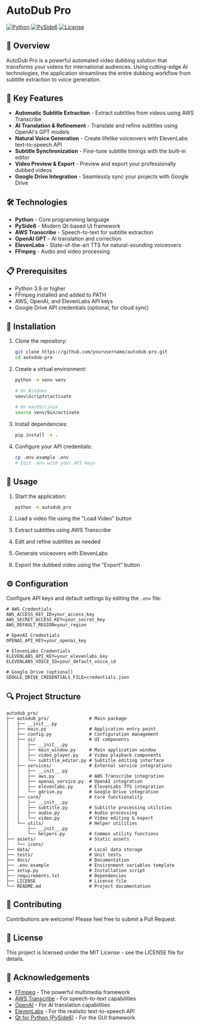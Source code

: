 # AutoDub Pro

[![Python](https://img.shields.io/badge/Python-3.9%2B-blue)](https://www.python.org/)
[![PySide6](https://img.shields.io/badge/PySide6-6.9%2B-green)](https://doc.qt.io/qtforpython-6/)
[![License](https://img.shields.io/badge/License-MIT-yellow)](LICENSE)

## 📌 Overview

AutoDub Pro is a powerful automated video dubbing solution that transforms your videos for international audiences. Using cutting-edge AI technologies, the application streamlines the entire dubbing workflow from subtitle extraction to voice generation.

## 🚀 Key Features

- **Automatic Subtitle Extraction** - Extract subtitles from videos using AWS Transcribe
- **AI Translation & Refinement** - Translate and refine subtitles using OpenAI's GPT models
- **Natural Voice Generation** - Create lifelike voiceovers with ElevenLabs text-to-speech API
- **Subtitle Synchronization** - Fine-tune subtitle timings with the built-in editor
- **Video Preview & Export** - Preview and export your professionally dubbed videos
- **Google Drive Integration** - Seamlessly sync your projects with Google Drive

## 🛠️ Technologies

- **Python** - Core programming language
- **PySide6** - Modern Qt-based UI framework
- **AWS Transcribe** - Speech-to-text for subtitle extraction
- **OpenAI GPT** - AI translation and correction 
- **ElevenLabs** - State-of-the-art TTS for natural-sounding voiceovers
- **FFmpeg** - Audio and video processing

## 📋 Prerequisites

- Python 3.9 or higher
- FFmpeg installed and added to PATH
- AWS, OpenAI, and ElevenLabs API keys
- Google Drive API credentials (optional, for cloud sync)

## 🔧 Installation

1. Clone the repository:
   ```bash
   git clone https://github.com/yourusername/autodub-pro.git
   cd autodub-pro
   ```

2. Create a virtual environment:
   ```bash
   python -m venv venv
   
   # On Windows
   venv\Scripts\activate
   
   # On macOS/Linux
   source venv/bin/activate
   ```

3. Install dependencies:
   ```bash
   pip install -e .
   ```

4. Configure your API credentials:
   ```bash
   cp .env.example .env
   # Edit .env with your API keys
   ```

## 🚀 Usage

1. Start the application:
   ```bash
   python -m autodub_pro
   ```

2. Load a video file using the "Load Video" button

3. Extract subtitles using AWS Transcribe

4. Edit and refine subtitles as needed

5. Generate voiceovers with ElevenLabs

6. Export the dubbed video using the "Export" button

## ⚙️ Configuration

Configure API keys and default settings by editing the `.env` file:

```
# AWS Credentials
AWS_ACCESS_KEY_ID=your_access_key
AWS_SECRET_ACCESS_KEY=your_secret_key
AWS_DEFAULT_REGION=your_region

# OpenAI Credentials
OPENAI_API_KEY=your_openai_key

# ElevenLabs Credentials
ELEVENLABS_API_KEY=your_elevenlabs_key
ELEVENLABS_VOICE_ID=your_default_voice_id

# Google Drive (optional)
GOOGLE_DRIVE_CREDENTIALS_FILE=credentials.json
```

## 🔍 Project Structure

```
autodub_pro/
├── autodub_pro/               # Main package
│   ├── __init__.py
│   ├── main.py                # Application entry point
│   ├── config.py              # Configuration management
│   ├── ui/                    # UI components
│   │   ├── __init__.py
│   │   ├── main_window.py     # Main application window
│   │   ├── video_player.py    # Video playback components
│   │   └── subtitle_editor.py # Subtitle editing interface
│   ├── services/              # External service integrations
│   │   ├── __init__.py
│   │   ├── aws.py             # AWS Transcribe integration
│   │   ├── openai_service.py  # OpenAI integration
│   │   ├── elevenlabs.py      # ElevenLabs TTS integration
│   │   └── gdrive.py          # Google Drive integration
│   ├── core/                  # Core functionality
│   │   ├── __init__.py
│   │   ├── subtitle.py        # Subtitle processing utilities
│   │   ├── audio.py           # Audio processing 
│   │   └── video.py           # Video editing & export
│   └── utils/                 # Helper utilities
│       ├── __init__.py
│       └── helpers.py         # Common utility functions
├── assets/                    # Static assets
│   └── icons/
├── data/                      # Local data storage
├── tests/                     # Unit tests
├── docs/                      # Documentation
├── .env.example               # Environment variables template
├── setup.py                   # Installation script
├── requirements.txt           # Dependencies
├── LICENSE                    # License file
└── README.md                  # Project documentation
```

## 🤝 Contributing

Contributions are welcome! Please feel free to submit a Pull Request.

## 📄 License

This project is licensed under the MIT License - see the LICENSE file for details.

## 🙏 Acknowledgements

- [FFmpeg](https://ffmpeg.org/) - The powerful multimedia framework
- [AWS Transcribe](https://aws.amazon.com/transcribe/) - For speech-to-text capabilities
- [OpenAI](https://openai.com/) - For AI translation capabilities
- [ElevenLabs](https://elevenlabs.io/) - For the realistic text-to-speech API
- [Qt for Python (PySide6)](https://www.qt.io/qt-for-python) - For the GUI framework
